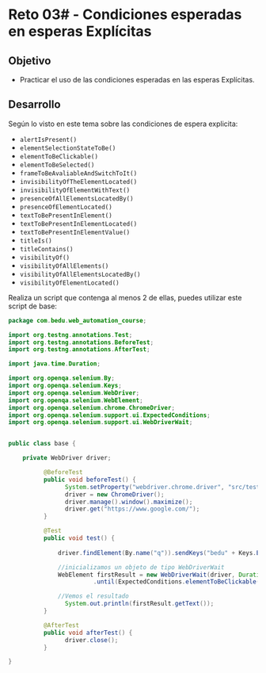 # Reto 03# - Condiciones esperadas en esperas Explícitas

## Objetivo

* Practicar el uso de las condiciones esperadas en las esperas Explícitas.

## Desarrollo

Según lo visto en este tema sobre las condiciones de espera explicita:

- `alertIsPresent()`
- `elementSelectionStateToBe()`
- `elementToBeClickable()`
- `elementToBeSelected()`
- `frameToBeAvaliableAndSwitchToIt()`
- `invisibilityOfTheElementLocated()`
- `invisibilityOfElementWithText()`
- `presenceOfAllElementsLocatedBy()`
- `presenceOfElementLocated()`
- `textToBePresentInElement()`
- `textToBePresentInElementLocated()`
- `textToBePresentInElementValue()`
- `titleIs()`
- `titleContains()`
- `visibilityOf()`
- `visibilityOfAllElements()`
- `visibilityOfAllElementsLocatedBy()`
- `visibilityOfElementLocated()`

Realiza un script que contenga al menos 2 de ellas, puedes utilizar este script de base: 

```Java
package com.bedu.web_automation_course;

import org.testng.annotations.Test;
import org.testng.annotations.BeforeTest;
import org.testng.annotations.AfterTest;

import java.time.Duration;

import org.openqa.selenium.By;
import org.openqa.selenium.Keys;
import org.openqa.selenium.WebDriver;
import org.openqa.selenium.WebElement;
import org.openqa.selenium.chrome.ChromeDriver;
import org.openqa.selenium.support.ui.ExpectedConditions;
import org.openqa.selenium.support.ui.WebDriverWait;


public class base {

	private WebDriver driver;

		  @BeforeTest
		  public void beforeTest() {
				System.setProperty("webdriver.chrome.driver", "src/test/resources/webdrivers/chromedriver");
				driver = new ChromeDriver();
				driver.manage().window().maximize();
				driver.get("https://www.google.com/");				
		  }

		  @Test
		  public void test() {
			  
			  driver.findElement(By.name("q")).sendKeys("bedu" + Keys.ENTER);  //Keys.ENTER simula un enter, proviene de la clase Keys

			  //inicializamos un objeto de tipo WebDriverWait
			  WebElement firstResult = new WebDriverWait(driver, Duration.ofSeconds(10))
				        .until(ExpectedConditions.elementToBeClickable(By.xpath("//input[@type='submit']"))); //este elemento no esta en la pantalla asi que generara un TimeoutException

			  //Vemos el resultado
				System.out.println(firstResult.getText());
		  }

		  @AfterTest
		  public void afterTest() {
			  	driver.close();
		  }

}
```
